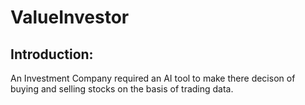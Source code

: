 # ValueInvestor
## Introduction:
An Investment Company required an AI tool to make there decison of buying and selling stocks on the basis of trading data. 
